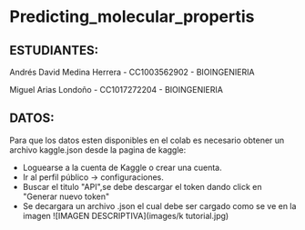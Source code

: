 # Predicting_molecular_propertis
## ESTUDIANTES:
Andrés David Medina Herrera - CC1003562902 - BIOINGENIERIA

Miguel Arias Londoño - CC1017272204 - BIOINGENIERIA
## DATOS:
Para que los datos esten disponibles en el colab es necesario obtener un archivo kaggle.json desde la pagina de kaggle:
- Loguearse a la cuenta de Kaggle o crear una cuenta.
- Ir al perfil público -> configuraciones.
- Buscar el titulo "API",se debe descargar el token dando click en "Generar nuevo token"
- Se decargara un archivo .json el cual debe ser cargado como se ve en la imagen
![IMAGEN DESCRIPTIVA](images/k tutorial.jpg)
